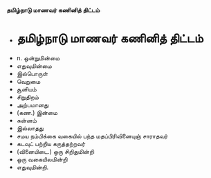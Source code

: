 **தமிழ்நாடு மாணவர் கணினித் திட்டம்**
- # தமிழ்நாடு மாணவர் கணினித் திட்டம்
- n. ஒன்றுமின்மை
- எதுவுமின்மை
- இல்பொருள்
- வெறுமை
- சூனியம்
- சிறுதிறம்
- அற்பமானது
- (கண.) இன்மை
- சுன்னம்
- இல்லாதது
- சமய நம்பிக்கை வகையில் பந்த மதப்பிரிவினையுஞ் சாராதவர்
- கடவுட் பற்றிய கருத்தற்றவர்
- (வினையிடை.) ஒரு சிறிதுமின்றி
- ஒரு வகையிலமின்றி
- எதுவுமின்றி.

